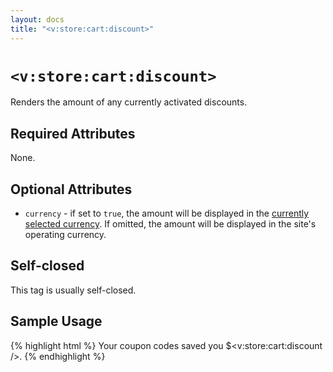 ```yaml
---
layout: docs
title: "<v:store:cart:discount>"
---
```


# `<v:store:cart:discount>`

Renders the amount of any currently activated discounts.

## Required Attributes

None.

## Optional Attributes

-   `currency` - if set to `true`, the amount will be displayed in the
    [currently selected currency](/v_store_currency_select/). If omitted,
    the amount will be displayed in the site's operating currency.

## Self-closed

This tag is usually self-closed.

## Sample Usage

{% highlight html %}
Your coupon codes saved you $<v:store:cart:discount />.
{% endhighlight %}
